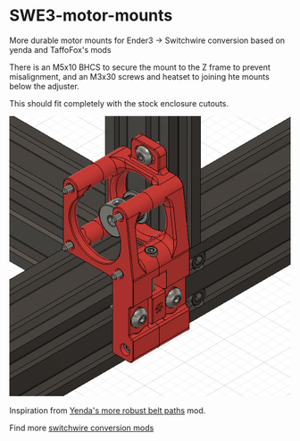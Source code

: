 # SWE3-motor-mounts
More durable motor mounts for Ender3 -> Switchwire conversion based on yenda and TaffoFox's mods

There is an M5x10 BHCS to secure the mount to the Z frame to prevent misalignment, and an M3x30 screws and heatset to joining hte mounts below the adjuster.

This should fit completely with the stock enclosure cutouts.

![Z-side motor mount](images/cad_screen.png)

Inspiration from [Yenda's more robust belt paths](https://github.com/VoronDesign/VoronUsers/tree/master/printer_mods/yenda/vsw_more_robust_belt_paths) mod.

Find more [switchwire conversion mods](https://github.com/SW-Conversion/mod-regisistry)